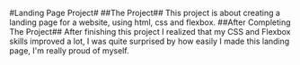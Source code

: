 #Landing Page Project#
##The Project##
This project is about creating a landing page for a website, using html, css and flexbox.
##After Completing The Project##
After finishing this project I realized that my CSS and Flexbox skills improved a lot, I was quite surprised by how easily I made this landing page, I'm really proud of myself.